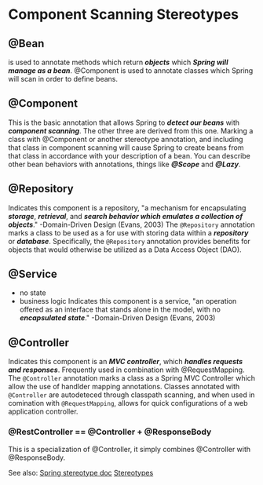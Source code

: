# Component Scanning Stereotypes
## @Bean 
is used to annotate methods which return ***objects*** which ***Spring will manage as a bean***. @Component is used to annotate classes which Spring will scan in order to define beans.

## @Component
This is the basic annotation that allows Spring to ***detect our beans*** with ***component scanning***. The other three are derived from this one. Marking a class with @Component or another stereotype annotation, and including that class in component scanning will cause Spring to create beans from that class in accordance with your description of a bean. You can describe other bean behaviors with annotations, things like ***@Scope*** and ***@Lazy***.


## @Repository
Indicates this component is a repository, "a mechanism for encapsulating ***storage***, ***retrieval***, and ***search behavior which emulates a collection of objects***." -Domain-Driven Design (Evans, 2003)
The `@Repository` annotation marks a class to be used as a for use with storing data within a ***repository*** or ***database***. Specifically, the `@Repository` annotation provides benefits for objects that would otherwise be utilized as a Data Access Object (DAO).

## @Service
* no state
* business logic
Indicates this component is a service, "an operation offered as an interface that stands alone in the model, with no ***encapsulated state***." -Domain-Driven Design (Evans, 2003)

## @Controller
Indicates this component is an ***MVC controller***, which ***handles requests and responses***. Frequently used in combination with @RequestMapping.
The `@Controller` annotation marks a class as a Spring MVC Controller which allow the use of handlder mapping annotations. Classes annotated with `@Controller` are autodeteced through classpath scanning, and when used in comination with `@RequestMapping`, allows for quick configurations of a web application controller.

### @RestController == @Controller + @ResponseBody
This is a specialization of @Controller, it simply combines @Controller with @ResponseBody.



See also:
[Spring stereotype doc](https://docs.spring.io/spring-framework/docs/current/javadoc-api/org/springframework/stereotype/package-summary.html)
[Stereotypes](https://gitlab.com/revature_training/spring-team/-/blob/master/modules/framework/stereotypes.md)
